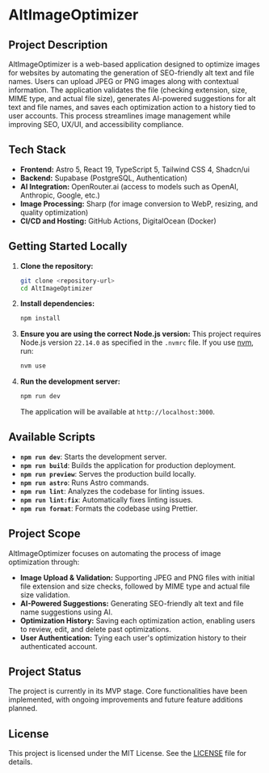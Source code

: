 # AltImageOptimizer

## Project Description

AltImageOptimizer is a web-based application designed to optimize images for websites by automating the generation of SEO-friendly alt text and file names. Users can upload JPEG or PNG images along with contextual information. The application validates the file (checking extension, size, MIME type, and actual file size), generates AI-powered suggestions for alt text and file names, and saves each optimization action to a history tied to user accounts. This process streamlines image management while improving SEO, UX/UI, and accessibility compliance.

## Tech Stack

- **Frontend:** Astro 5, React 19, TypeScript 5, Tailwind CSS 4, Shadcn/ui
- **Backend:** Supabase (PostgreSQL, Authentication)
- **AI Integration:** OpenRouter.ai (access to models such as OpenAI, Anthropic, Google, etc.)
- **Image Processing:** Sharp (for image conversion to WebP, resizing, and quality optimization)
- **CI/CD and Hosting:** GitHub Actions, DigitalOcean (Docker)

## Getting Started Locally

1. **Clone the repository:**
   ```bash
   git clone <repository-url>
   cd AltImageOptimizer
   ```
2. **Install dependencies:**
   ```bash
   npm install
   ```
3. **Ensure you are using the correct Node.js version:**
   This project requires Node.js version `22.14.0` as specified in the `.nvmrc` file. If you use [nvm](https://github.com/nvm-sh/nvm), run:
   ```bash
   nvm use
   ```
4. **Run the development server:**
   ```bash
   npm run dev
   ```
   The application will be available at `http://localhost:3000`.

## Available Scripts

- **`npm run dev`**: Starts the development server.
- **`npm run build`**: Builds the application for production deployment.
- **`npm run preview`**: Serves the production build locally.
- **`npm run astro`**: Runs Astro commands.
- **`npm run lint`**: Analyzes the codebase for linting issues.
- **`npm run lint:fix`**: Automatically fixes linting issues.
- **`npm run format`**: Formats the codebase using Prettier.

## Project Scope

AltImageOptimizer focuses on automating the process of image optimization through:

- **Image Upload & Validation:** Supporting JPEG and PNG files with initial file extension and size checks, followed by MIME type and actual file size validation.
- **AI-Powered Suggestions:** Generating SEO-friendly alt text and file name suggestions using AI.
- **Optimization History:** Saving each optimization action, enabling users to review, edit, and delete past optimizations.
- **User Authentication:** Tying each user's optimization history to their authenticated account.

## Project Status

The project is currently in its MVP stage. Core functionalities have been implemented, with ongoing improvements and future feature additions planned.

## License

This project is licensed under the MIT License. See the [LICENSE](LICENSE) file for details.
